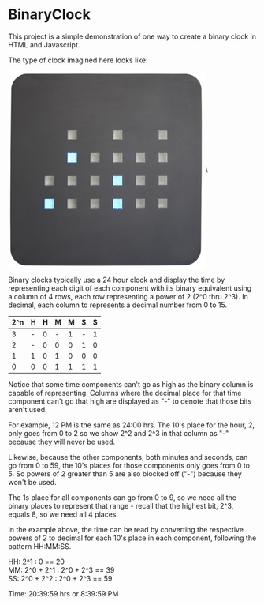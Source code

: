 # BinaryClock

This project is a simple demonstration of one way to create a binary clock in HTML and Javascript.

The type of clock imagined here looks like:

<img src="binaerewanduhr.jpg" width=400 align=center>\

Binary clocks typically use a 24 hour clock and display the time by representing each digit of each component with its binary equivalent using a column of 4 rows, each row representing a power of 2 (2^0 thru 2^3). In decimal, each column to represents a decimal number from 0 to 15.

| 2^n | H | H | M | M | S | S |
|:--|:--|:--|:--|:--|:--|:--|
| 3 | - | 0 | - | 1 | - | 1 |
| 2 | - | 0 | 0 | 0 | 1 | 0 |
| 1 | 1 | 0 | 1 | 0 | 0 | 0 |
| 0 | 0 | 0 | 1 | 1 | 1 | 1 |

Notice that some time components can't go as high as the binary column is capable of representing. Columns where the decimal place for that time component can't go that high are displayed as "-" to denote that those bits aren't used.

For example, 12 PM is the same as 24:00 hrs.  The 10's place for the hour, 2, only goes from 0 to 2 so we show 2^2 and 2^3 in that column as "-" because they will never be used.  

Likewise, because the other components, both minutes and seconds, can go from 0 to 59, the 10's places for those components only goes from 0 to 5. So powers of 2 greater than 5 are also blocked off ("-") because they won't be used.

The 1s place for all components can go from 0 to 9, so we need all the binary places to represent that range - recall that the highest bit, 2^3, equals 8, so we need all 4 places.

In the example above, the time can be read by converting the respective powers of 2 to decimal for each 10's place in each component, following the pattern HH:MM:SS.

HH: 2^1 : 0 == 20\
MM: 2^0 + 2^1 : 2^0 + 2^3 == 39\
SS: 2^0 + 2^2 : 2^0 + 2^3 == 59

Time: 20:39:59 hrs or 8:39:59 PM

